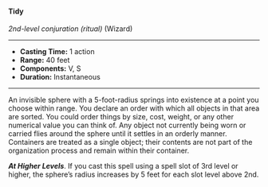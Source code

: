 #### Tidy
*2nd-level conjuration* *(ritual)* (Wizard)
___
- **Casting Time:** 1 action
- **Range:** 40 feet
- **Components:** V, S
- **Duration:** Instantaneous
---
An invisible sphere with a 5-foot-radius springs into existence at a point you choose within range. You declare an order with which all objects in that area are sorted. You could order things by size, cost, weight, or any other numerical value you can think of. Any object not currently being worn or carried flies around the sphere until it settles in an orderly manner. Containers are treated as a single object; their contents are not part of the organization process and remain within their container.

***At Higher Levels***. If you cast this spell using a spell slot of 3rd level or higher, the sphere’s radius increases by 5 feet for each slot level above 2nd.

